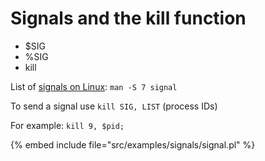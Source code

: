 # Signals and the kill function


* $SIG
* %SIG
* kill

List of [signals on Linux](http://kernel.org/doc/man-pages/online/pages/man7/signal.7.html): `man -S 7 signal`

To send a signal use `kill SIG, LIST` (process IDs)

For example: `kill 9, $pid;`

{% embed include file="src/examples/signals/signal.pl" %}


